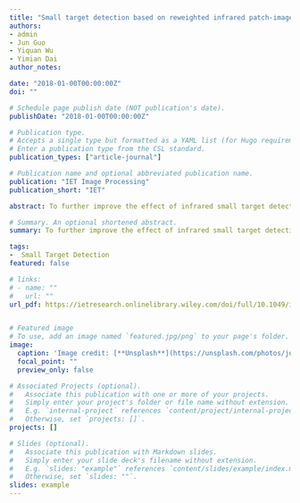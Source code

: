 ```yaml
---
title: "Small target detection based on reweighted infrared patch‐image model"
authors:
- admin
- Jun Guo
- Yiquan Wu
- Yimian Dai
author_notes:

date: "2018-01-00T00:00:00Z"
doi: ""

# Schedule page publish date (NOT publication's date).
publishDate: "2018-01-00T00:00:00Z"

# Publication type.
# Accepts a single type but formatted as a YAML list (for Hugo requirements).
# Enter a publication type from the CSL standard.
publication_types: ["article-journal"]

# Publication name and optional abbreviated publication name.
publication: "IET Image Processing"
publication_short: "IET"

abstract: To further improve the effect of infrared small target detection, a reweighted infrared patch-image model is proposed. First, the authors point out that the nuclear norm in the infrared patch-image model could easily leave some sparse background edges in the target patch-image, leading to an inaccurate background estimation. Then, to overcome this defect, the reweighted nuclear norm is adopted to constrain the background patch-image, which could preserve the background edges better. Considering that some non-target sparse points could not be suppressed by only using l1 norm, the authors introduce the reweighted l1 norm to further enhance the sparsity of target image. Finally, the proposed model is formulated as a reweighted robust principal component analysis problem and solved by the inexact augmented Lagrangian multiplier method. Extensive experiments show that the proposed model outperforms the other six competitive methods in suppressing background clutter and detecting target.

# Summary. An optional shortened abstract.
summary: To further improve the effect of infrared small target detection, a reweighted infrared patch-image model is proposed.

tags:
-  Small Target Detection
featured: false

# links:
# - name: ""
#   url: ""
url_pdf: https://ietresearch.onlinelibrary.wiley.com/doi/full/10.1049/iet-ipr.2017.0353


# Featured image
# To use, add an image named `featured.jpg/png` to your page's folder. 
image:
  caption: 'Image credit: [**Unsplash**](https://unsplash.com/photos/jdD8gXaTZsc)'
  focal_point: ""
  preview_only: false

# Associated Projects (optional).
#   Associate this publication with one or more of your projects.
#   Simply enter your project's folder or file name without extension.
#   E.g. `internal-project` references `content/project/internal-project/index.md`.
#   Otherwise, set `projects: []`.
projects: []

# Slides (optional).
#   Associate this publication with Markdown slides.
#   Simply enter your slide deck's filename without extension.
#   E.g. `slides: "example"` references `content/slides/example/index.md`.
#   Otherwise, set `slides: ""`.
slides: example
---
```


